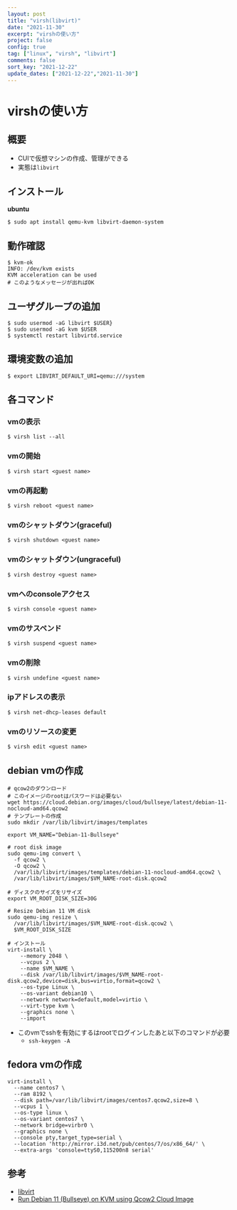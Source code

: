 ```yaml
---
layout: post
title: "virsh(libvirt)"
date: "2021-11-30"
excerpt: "virshの使い方"
project: false
config: true
tag: ["linux", "virsh", "libvirt"]
comments: false
sort_key: "2021-12-22"
update_dates: ["2021-12-22","2021-11-30"]
---
```


# virshの使い方

## 概要
 - CUIで仮想マシンの作成、管理ができる
 - 実態は`libvirt`

## インストール

**ubuntu**  
```console
$ sudo apt install qemu-kvm libvirt-daemon-system
```

## 動作確認

```console
$ kvm-ok
INFO: /dev/kvm exists
KVM acceleration can be used
# このようなメッセージが出ればOK 
```

## ユーザグループの追加

```console
$ sudo usermod -aG libvirt $USER}
$ sudo usermod -aG kvm $USER
$ systemctl restart libvirtd.service
```

## 環境変数の追加

```console
$ export LIBVIRT_DEFAULT_URI=qemu:///system
```

## 各コマンド

### vmの表示

```console
$ virsh list --all
```

### vmの開始

```console
$ virsh start <guest name>
```

### vmの再起動

```console
$ virsh reboot <guest name>
```

### vmのシャットダウン(graceful)

```console
$ virsh shutdown <guest name>
```

### vmのシャットダウン(ungraceful)

```console
$ virsh destroy <guest name>
```

### vmへのconsoleアクセス

```console
$ virsh console <guest name>
```

### vmのサスペンド

```console
$ virsh suspend <guest name>
```

### vmの削除

```console
$ virsh undefine <guest name>
```

### ipアドレスの表示

```console
$ virsh net-dhcp-leases default
```

### vmのリソースの変更

```console
$ virsh edit <guest name>
```

## debian vmの作成

```shell
# qcow2のダウンロード
# このイメージのrootはパスワードは必要ない
wget https://cloud.debian.org/images/cloud/bullseye/latest/debian-11-nocloud-amd64.qcow2
# テンプレートの作成
sudo mkdir /var/lib/libvirt/images/templates

export VM_NAME="Debian-11-Bullseye"

# root disk image
sudo qemu-img convert \
  -f qcow2 \
  -O qcow2 \
  /var/lib/libvirt/images/templates/debian-11-nocloud-amd64.qcow2 \
  /var/lib/libvirt/images/$VM_NAME-root-disk.qcow2

# ディスクのサイズをリサイズ
export VM_ROOT_DISK_SIZE=30G

# Resize Debian 11 VM disk
sudo qemu-img resize \
  /var/lib/libvirt/images/$VM_NAME-root-disk.qcow2 \
  $VM_ROOT_DISK_SIZE

# インストール
virt-install \
    --memory 2048 \
    --vcpus 2 \
    --name $VM_NAME \
    --disk /var/lib/libvirt/images/$VM_NAME-root-disk.qcow2,device=disk,bus=virtio,format=qcow2 \
    --os-type Linux \
    --os-variant debian10 \
    --network network=default,model=virtio \
    --virt-type kvm \
    --graphics none \
    --import
```
 - このvmでsshを有効にするはrootでログインしたあと以下のコマンドが必要
   - `ssh-keygen -A`

## fedora vmの作成

```shell
virt-install \
  --name centos7 \
  --ram 8192 \
  --disk path=/var/lib/libvirt/images/centos7.qcow2,size=8 \
  --vcpus 1 \
  --os-type linux \
  --os-variant centos7 \
  --network bridge=virbr0 \
  --graphics none \
  --console pty,target_type=serial \
  --location 'http://mirror.i3d.net/pub/centos/7/os/x86_64/' \
  --extra-args 'console=ttyS0,115200n8 serial'
```

## 参考
  - [libvirt](https://ubuntu.com/server/docs/virtualization-libvirt)
  - [Run Debian 11 (Bullseye) on KVM using Qcow2 Cloud Image](https://techviewleo.com/run-debian-11-bullseye-on-kvm-using-qcow2-cloud-image/)
